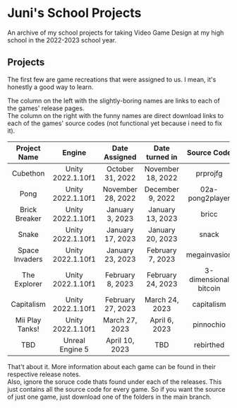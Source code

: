 # Juni's School Projects

An archive of my school projects for taking Video Game Design at my high school in the 2022-2023 school year.

## Projects
The first few are game recreations that were assigned to us. I mean, it's honestly a good way to learn.

The column on the left with the slightly-boring names are links to each of the games' release pages.\
The column on the right with the funny names are direct download links to each of the games' source codes (not functional yet because i need to fix it).

| Project Name | Engine | Date Assigned | Date turned in | Source Code |
|:-:|:-:|:-:|:-:|:-:|
|Cubethon|Unity 2022.1.10f1|October 31, 2022|November 18, 2022|prprojfg|
|Pong|Unity 2022.1.10f1|November 28, 2022|December 9, 2022|02a-pong2player|
|Brick Breaker|Unity 2022.1.10f1|January 3, 2023|January 13, 2023|bricc|
|Snake|Unity 2022.1.10f1|January 17, 2023|January 20, 2023|snack|
|Space Invaders|Unity 2022.1.10f1|January 23, 2023|February 7, 2023|megainvasion|
|The Explorer|Unity 2022.1.10f1|February 8, 2023| February 24, 2023|3-dimensional bitcoin|
|Capitalism|Unity 2022.1.10f1|February 27, 2023| March 24, 2023|capitalism|
|Mii Play Tanks!|Unity 2022.1.10f1|March 27, 2023|April 6, 2023|pinnochio|
|TBD|Unreal Engine 5|April 10, 2023|TBD|rebirthed|

That't about it. More information about each game can be found in their respective release notes.\
Also, ignore the soruce code thats found under each of the releases. This just contains all the source code for every game. So if you want the source of just one game, just download one of the folders in the main branch.
